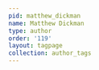 ```yaml
---
pid: matthew_dickman
name: Matthew Dickman
type: author
order: '119'
layout: tagpage
collection: author_tags
---
```


